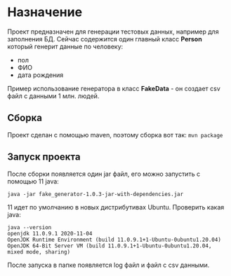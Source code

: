 # Назначение
Проект предназначен для генерации тестовых данных, например для заполнения БД.
Сейчас содержится один главный класс **Person** который генерит данные по человеку:
  * пол
  * ФИО
  * дата рождения

Пример использование генератора в класс **FakeData** - он создает csv файл 
с данными 1 млн. людей.

## Сборка
Проект сделан с помощью maven, поэтому сборка вот так: ``mvn package``

## Запуск проекта
После сборки появляется один jar файл, его можно запустить c помощью 11 java:

    java -jar fake_generator-1.0.3-jar-with-dependencies.jar

11 идет по умолчанию в новых дистрибутивах Ubuntu. Проверить какая java:

    java --version
    openjdk 11.0.9.1 2020-11-04
    OpenJDK Runtime Environment (build 11.0.9.1+1-Ubuntu-0ubuntu1.20.04)
    OpenJDK 64-Bit Server VM (build 11.0.9.1+1-Ubuntu-0ubuntu1.20.04, mixed mode, sharing)

После запуска в папке появляется log файл и файл с csv данными.